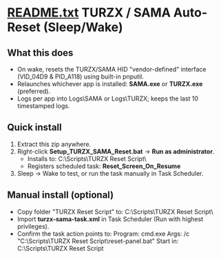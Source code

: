 [README.txt](https://github.com/user-attachments/files/22131105/README.txt)
TURZX / SAMA Auto-Reset (Sleep/Wake)
====================================

What this does
--------------
- On wake, resets the TURZX/SAMA HID "vendor-defined" interface (VID_04D9 & PID_A118) using built-in pnputil.
- Relaunches whichever app is installed: **SAMA.exe** or **TURZX.exe** (preferred).
- Logs per app into Logs\SAMA or Logs\TURZX; keeps the last 10 timestamped logs.

Quick install
-------------
1) Extract this zip anywhere.
2) Right-click **Setup_TURZX_SAMA_Reset.bat** → **Run as administrator**.
   - Installs to: C:\Scripts\TURZX Reset Script\
   - Registers scheduled task: **Reset_Screen_On_Resume**
3) Sleep → Wake to test, or run the task manually in Task Scheduler.

Manual install (optional)
-------------------------
- Copy folder "TURZX Reset Script" to: C:\Scripts\TURZX Reset Script\
- Import **turzx-sama-task.xml** in Task Scheduler (Run with highest privileges).
- Confirm the task action points to:
  Program: cmd.exe
  Args: /c "C:\Scripts\TURZX Reset Script\reset-panel.bat"
  Start in: C:\Scripts\TURZX Reset Script
